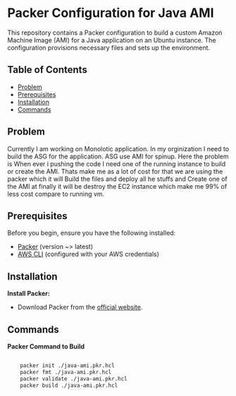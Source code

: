 # Packer Configuration for Java AMI

This repository contains a Packer configuration to build a custom Amazon Machine Image (AMI) for a Java application on an Ubuntu instance. The configuration provisions necessary files and sets up the environment.

## Table of Contents
- [Problem](#Problem)
- [Prerequisites](#prerequisites)
- [Installation](#installation)
- [Commands](#Commands)

## Problem
  Currently I am working on Monolotic application. In my orginization I need to build the ASG for the application. ASG use AMI for spinup. Here the problem is When ever i pushing the code I need one of the running instance to build or create the AMI. Thats make me as a lot of cost for that we are using the packer which it will Build the files and deploy all he stuffs and Create one of the AMI at finally it will be destroy the EC2 instance which make me 99% of less cost compare to running vm. 

## Prerequisites

Before you begin, ensure you have the following installed:

- [Packer](https://www.packer.io/downloads) (version ~> latest)
- [AWS CLI](https://aws.amazon.com/cli/) (configured with your AWS credentials)

## Installation

**Install Packer:**
 - Download Packer from the [official website](https://www.packer.io/downloads).

## Commands

**Packer Command to Build**
```bash

    packer init ./java-ami.pkr.hcl
    packer fmt ./java-ami.pkr.hcl
    packer validate ./java-ami.pkr.hcl
    packer build ./java-ami.pkr.hcl
 ```



